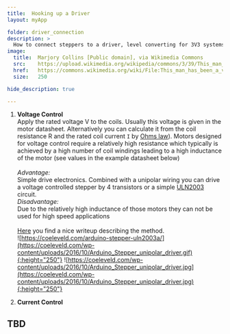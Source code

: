 ```yaml
---
title:  Hooking up a Driver
layout: myApp

folder: driver_connection
description: >
  How to connect steppers to a driver, level converting for 3V3 systems, timings.
image:       
  title:  Marjory Collins [Public domain], via Wikimedia Commons
  src:    https://upload.wikimedia.org/wikipedia/commons/3/39/This_man_has_been_a_volunteer_fire_engine_driver_for_twenty-three_years_8d23545v.jpg
  href:   https://commons.wikimedia.org/wiki/File:This_man_has_been_a_volunteer_fire_engine_driver_for_twenty-three_years_8d23545v.jpg
  size:   250

hide_description: true

---
```

<p></p>






1. **Voltage Control**   
Apply the rated voltage V to the coils. Usually this voltage is given in the motor datasheet. Alternatively you can calculate it from the coil resistance R and 
the rated coil current `I` by [Ohms law](http://www.ohmslawcalculator.com/ohms-law-calculator)). Motors designed for voltage control require a relatively high resistance 
which typically is achieved by a high number of coil windings leading to a high inductance of the motor (see values in the example datasheet below)
<br><br>
*Advantage:*   
Simple drive electronics. Combined with a unipolar wiring you can drive a voltage controlled stepper by 4 transistors or a 
simple [ULN2003](https://www.st.com/resource/en/datasheet/uln2001.pdf) circuit.   
*Disadvantage:*   
Due to the relatively high inductance of those motors they can not be used for high speed applications
<br><br>
[Here](https://coeleveld.com/arduino-stepper-uln2003a/) you find a nice writeup describing the method.   
![https://coeleveld.com/arduino-stepper-uln2003a/](https://coeleveld.com/wp-content/uploads/2016/10/Arduino_Stepper_unipolar_driver.gif){:height="250"}
![https://coeleveld.com/wp-content/uploads/2016/10/Arduino_Stepper_unipolar_driver.jpg](https://coeleveld.com/wp-content/uploads/2016/10/Arduino_Stepper_unipolar_driver.jpg){:height="250"}



2. **Current Control**   






## TBD

